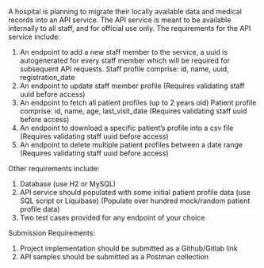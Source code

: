 A hospital is planning to migrate their locally available data and medical records into an API
service. The API service is meant to be available internally to all staff, and for official use
only. The requirements for the API service include:

1. An endpoint to add a new staff member to the service, a uuid is autogenerated for every staff
   member which will be required for subsequent API requests. Staff profile comprise: id, name,
   uuid, registration_date
2. An endpoint to update staff member profile
   (Requires validating staff uuid before access)
3. An endpoint to fetch all patient profiles (up to 2 years old)
   Patient profile comprise: id, name, age, last_visit_date
   (Requires validating staff uuid before access)
4. An endpoint to download a specific patient’s profile into a csv file
   (Requires validating staff uuid before access)
5. An endpoint to delete multiple patient profiles between a date range
   (Requires validating staff uuid before access)

Other requirements include:

1. Database (use H2 or MySQL)
2. API service should populated with some initial patient profile data (use SQL script or Liquibase)
   (Populate over hundred mock/random patient profile data)
3. Two test cases provided for any endpoint of your choice

Submission Requirements:

1. Project implementation should be submitted as a Github/Gitlab link
2. API samples should be submitted as a Postman collection
